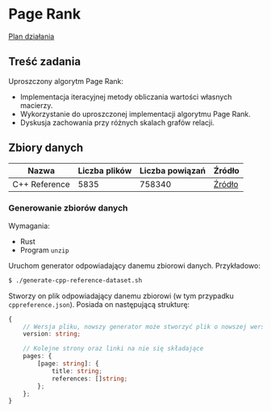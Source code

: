 # Page Rank

[Plan działania](./roadmap.md)

## Treść zadania

Uproszczony algorytm Page Rank:

- Implementacja iteracyjnej metody obliczania wartości własnych macierzy.
- Wykorzystanie do uproszczonej implementacji algorytmu Page Rank.
- Dyskusja zachowania przy różnych skalach grafów relacji.

## Zbiory danych

| Nazwa | Liczba plików | Liczba powiązań | Źródło |
| ---   | ---           | ---             | --- |
| C++ Reference | 5835 | 758340 | [Źródło](https://github.com/PeterFeicht/cppreference-doc/releases/download/v20220730/html-book-20220730.zip) |

### Generowanie zbiorów danych

Wymagania:

- Rust
- Program `unzip`

Uruchom generator odpowiadający danemu zbiorowi danych. Przykładowo:

```sh
$ ./generate-cpp-reference-dataset.sh
```

Stworzy on plik odpowiadający danemu zbiorowi (w tym przypadku `cppreference.json`).
Posiada on następującą strukturę:

```typescript
{
	// Wersja pliku, nowszy generator może stworzyć plik o nowszej wersji
	version: string;

	// Kolejne strony oraz linki na nie się składające
	pages: {
        [page: string]: {
            title: string;
            references: []string;
        };
    };
}
```
